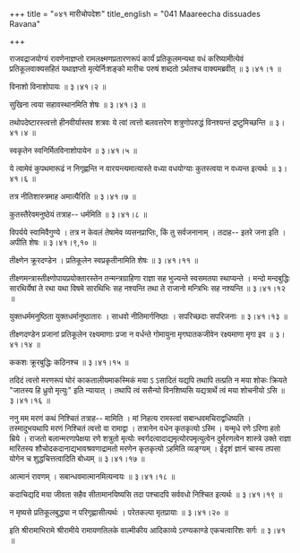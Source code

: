 +++
title = "०४१ मारीचोपदेशः"
title_english = "041 Maareecha dissuades Ravana"

+++


राजवद्राजयोग्यं रावणेनाज्ञप्तो रामलक्ष्मणप्रतारणरूपं कार्यं
प्रतिकूलमन्यथा वधं करिष्यामीत्येवं प्रतिकूलवाक्यसहितं यथाज्ञप्तो
मृत्येर्निःशङ्को मारीचः परुषं शब्दतो ऽर्थतश्च वाक्यमब्रवीत्  ॥  ३।४१।१
 ॥   

  

विनाशो विनाशोपायः  ॥  ३।४१।२  ॥   

  

सुखिना त्वया सहावस्थानमिति शेषः  ॥  ३।४१।३  ॥   

  

तथोपदेष्टारस्त्वत्तो हीनवीर्यास्तव शत्रवः ये त्वां त्वत्तो बलवत्तरेण
शत्रुणोपरुद्धं विनश्यन्तं द्रष्टुमिच्छन्ति  ॥  ३।४१।४  ॥   

  

स्वकृतेन स्वनिर्मितविनाशोपायेन  ॥  ३।४१।५  ॥   

  

ये त्वामेवं कुपथमारूढं न निगृह्णन्ति न वारयन्त्यमात्यास्ते वध्या
वधयोग्याः कुतस्त्वया न वध्यन्त इत्यर्थः  ॥  ३।४१।६  ॥   

  

तत्र नीतिशास्त्रमाह अमात्यैरिति  ॥  ३।४१।७  ॥   

  

कुतस्तैरेवमनुष्ठेयं तत्राह-- धर्ममिति  ॥  ३।४१।८  ॥   

  

विपर्यये स्वामिवैगुण्ये । तत्र न केवलं तेषामेव व्यसनप्राप्तिः, किं तु
सर्वजनानाम् । तदाह-- इतरे जना इति । अपीति शेषः  ॥  ३।४१।९,१०  ॥   

  

तीक्ष्णेन क्रूरदण्डेन । प्रतिकूलेन स्वप्रकृतीनामिति शेषः  ॥  ३।४१।११  ॥   

  

तीक्ष्णमन्त्रास्तीक्ष्णोपायप्रयोक्तारस्तेन तन्मन्त्रग्राहिणा राज्ञा सह
भुज्यन्ते स्वसमतया स्थाप्यन्ते । मन्दो मन्दबुद्धिः सारथिर्येषां ते रथा
यथा विषमे सारथिभिः सह नश्यन्ति तथा ते राजानो मन्त्रिभिः सह नश्यन्ति  ॥ 
३।४१।१२  ॥   

  

युक्तधर्ममनुष्ठिता युक्तधर्मानुष्ठातारः । साधवो नीतिमार्गनिष्ठाः ।
सपरिच्छदाः सपरिजनाः  ॥  ३।४१।१३  ॥   

  

तीक्ष्णदण्डेन प्रजानां प्रतिकूलेन रक्ष्यमाणाः प्रजा न वर्धन्ते गोमायुना
मृगघातकजीवेन रक्ष्यमाणा मृगा इव  ॥  ३।४१।१४  ॥   

  

ककशः क्रूरबुद्धिः कठिनश्च  ॥  ३।४१।१५  ॥   

  

तदिदं त्वत्तो मरणरूपं घोरं काकतालीयमाकस्मिकं मया ऽ ऽसादितं यद्यपि तथापि
तत्प्रति न मया शोकः क्रियते "जातस्य हि ध्रुवो मृत्युः" इति न्यायात् ।
तथापि त्वं ससैन्यो विनशिष्यसि यद्यत्रार्थे त्वं मया शोचनीयो ऽसि  ॥ 
३।४१।१६  ॥   

  

ननु मम मरणं कथं निश्चितं तत्राह-- मामिति । मां निहत्य रामस्त्वां
सबान्धवमचिराद्वधिष्यति । तस्मादुभयथापि मरणं निश्चितं त्वत्तो वा रामाद्वा
। तत्रानेन वधेन कृतकृत्यो ऽस्मि । यन्मृधे रणे ऽरिणा हतो म्रिये । राजतो
बलान्मरणापेक्षया रणे शत्रुतो मृत्योः स्वर्गदत्वादाद्यमृत्योरपमृत्युत्वेन
दुर्मरणत्वेन शास्त्रे उक्ते राज्ञा मारितस्य
शौचोदकदानाद्यभावश्रवणाद्रामतो मरणेन कृतकृत्यो ऽहमिति व्यङ्ग्यम् । ईदृशं
ज्ञानं चास्य तपसा योगेन च शुद्धचित्तत्वादिति बोध्यम्  ॥  ३।४१।१७  ॥   

  

आत्मानं रावणम् । सबान्धवमात्मानमित्यन्वयः  ॥  ३।४१।१८  ॥   

  

कदाचिद्यदि मया जीवता सहैव सीतामानयिष्यसि तदा पश्चादपि सर्ववधो निश्चित
इत्यर्थः  ॥  ३।४१।१९  ॥   

  

न मृष्यसे प्रतिकूलबुद्ध्या न परिगृह्णासीत्यर्थः । परेतकल्पा मृतप्रायाः
 ॥  ३।४१।२०  ॥   

  

इति श्रीरामाभिरामे श्रीरामीये रामायणतिलके वाल्मीकीय आदिकाव्ये
ऽरण्यकाण्डे एकचत्वारिंशः सर्गः  ॥  ३।४१  ॥   

  



